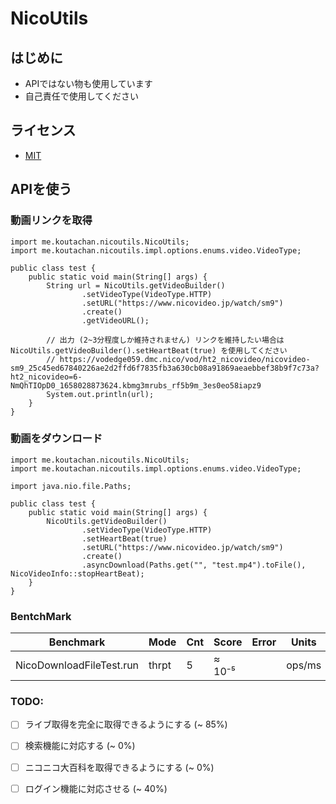 # NicoUtils

## はじめに
 - APIではない物も使用しています
 - 自己責任で使用してください

## ライセンス
 - [MIT](LICENSE)
 
## APIを使う

### 動画リンクを取得
```
import me.koutachan.nicoutils.NicoUtils;
import me.koutachan.nicoutils.impl.options.enums.video.VideoType;

public class test {
    public static void main(String[] args) {
        String url = NicoUtils.getVideoBuilder()
                .setVideoType(VideoType.HTTP)
                .setURL("https://www.nicovideo.jp/watch/sm9")
                .create()
                .getVideoURL();

        // 出力 (2~3分程度しか維持されません) リンクを維持したい場合は NicoUtils.getVideoBuilder().setHeartBeat(true) を使用してください
        // https://vodedge059.dmc.nico/vod/ht2_nicovideo/nicovideo-sm9_25c45ed67840226ae2d2ffd6f7835fb3a630cb08a91869aeaebbef38b9f7c73a?ht2_nicovideo=6-NmQhTIOpD0_1658028873624.kbmg3mrubs_rf5b9m_3es0eo58iapz9
        System.out.println(url);
    }
}
```
### 動画をダウンロード
```
import me.koutachan.nicoutils.NicoUtils;
import me.koutachan.nicoutils.impl.options.enums.video.VideoType;

import java.nio.file.Paths;

public class test {
    public static void main(String[] args) {
        NicoUtils.getVideoBuilder()
                .setVideoType(VideoType.HTTP)
                .setHeartBeat(true)
                .setURL("https://www.nicovideo.jp/watch/sm9")
                .create()
                .asyncDownload(Paths.get("", "test.mp4").toFile(), NicoVideoInfo::stopHeartBeat);
    }
}
```

### BentchMark
| Benchmark                | Mode  | Cnt | Score  | Error  | Units  |
|--------------------------|-------|-----|--------|--------|--------|
| NicoDownloadFileTest.run | thrpt | 5   | ≈ 10⁻⁵ |        | ops/ms |

### TODO:
- [ ] ライブ取得を完全に取得できるようにする (~ 85%)
- [ ] 検索機能に対応する (~ 0%)
- [ ] ニコニコ大百科を取得できるようにする (~ 0%)


- [ ] ログイン機能に対応させる (~ 40%)
